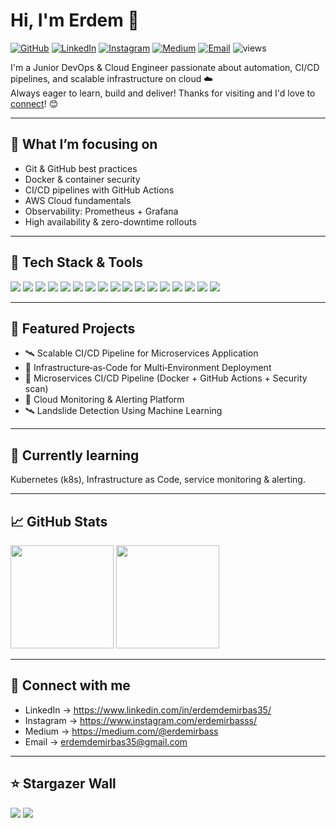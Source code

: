<h1 align="left">Hi, I'm Erdem 👋</h1>

<p align="left">
  <a href="https://github.com/erdemirbass"><img alt="GitHub" src="https://img.shields.io/badge/GitHub-181717?logo=github&logoColor=white&style=flat" /></a>
  <a href="https://www.linkedin.com/in/erdemdemirbas35/"><img alt="LinkedIn" src="https://img.shields.io/badge/LinkedIn-0A66C2?logo=linkedin&logoColor=white&style=flat" /></a>
  <a href="https://www.instagram.com/erdemirbasss/"><img alt="Instagram" src="https://img.shields.io/badge/Instagram-E4405F?logo=instagram&logoColor=white&style=flat" /></a>
  <a href="https://medium.com/@erdemirbass"><img alt="Medium" src="https://img.shields.io/badge/Medium-000000?logo=medium&logoColor=white&style=flat" /></a>
  <a href="mailto:erdemdemirbas35@gmail.com"><img alt="Email" src="https://img.shields.io/badge/Email-EA4335?logo=gmail&logoColor=white&style=flat" /></a>
  <img alt="views" src="https://komarev.com/ghpvc/?username=erdemirbass&label=Profile%20views&color=0e75b6&style=flat" />
</p>

I'm a Junior DevOps & Cloud Engineer passionate about automation, CI/CD pipelines, and scalable infrastructure on cloud ☁️  
Always eager to learn, build and deliver!
Thanks for visiting and I'd love to [connect](https://www.linkedin.com/in/erdemdemirbas35/?lipi=invite)! 😊

---

## 🧭 What I’m focusing on
- Git & GitHub best practices  
- Docker & container security  
- CI/CD pipelines with GitHub Actions  
- AWS Cloud fundamentals  
- Observability: Prometheus + Grafana  
- High availability & zero-downtime rollouts  

---

## 🔧 Tech Stack & Tools
<p>
  <img src="https://img.shields.io/badge/Bash-121011?style=flat&logo=gnubash&logoColor=4EAA25" />
  <img src="https://img.shields.io/badge/Linux-333?style=flat&logo=linux&logoColor=FCC624" />
  <img src="https://img.shields.io/badge/AWS-232F3E?style=flat&logo=amazonaws&logoColor=white" />
  <img src="https://img.shields.io/badge/Azure-0078D4?style=flat&logo=microsoftazure&logoColor=white" />
  <img src="https://img.shields.io/badge/RabbitMQ-FF6600?style=flat&logo=rabbitmq&logoColor=white" />
  <img src="https://img.shields.io/badge/Redis-DC382D?style=flat&logo=redis&logoColor=white" />
  <img src="https://img.shields.io/badge/Prometheus-E6522C?style=flat&logo=prometheus&logoColor=white" />
  <img src="https://img.shields.io/badge/Grafana-F46800?style=flat&logo=grafana&logoColor=white" />
  <img src="https://img.shields.io/badge/ELK%20Stack-005571?style=flat&logo=elasticsearch&logoColor=white" />
  <img src="https://img.shields.io/badge/Jenkins-D33833?style=flat&logo=jenkins&logoColor=white" />
  <img src="https://img.shields.io/badge/Git-F05032?style=flat&logo=git&logoColor=white" />
  <img src="https://img.shields.io/badge/GitLab%20CI/CD-FC6D26?style=flat&logo=gitlab&logoColor=white" />
  <img src="https://img.shields.io/badge/GitHub%20Actions-2088FF?style=flat&logo=githubactions&logoColor=white" />
  <img src="https://img.shields.io/badge/Ansible-EE0000?style=flat&logo=ansible&logoColor=white" />
  <img src="https://img.shields.io/badge/Terraform-844FBA?style=flat&logo=terraform&logoColor=white" />
  <img src="https://img.shields.io/badge/Docker-2496ED?style=flat&logo=docker&logoColor=white" />
  <img src="https://img.shields.io/badge/Kubernetes-326CE5?style=flat&logo=kubernetes&logoColor=white" />
</p>

---

## 📌 Featured Projects
- 🛰️ Scalable CI/CD Pipeline for Microservices Application
- 🌱 Infrastructure‑as‑Code for Multi‑Environment Deployment
- 🔁 Microservices CI/CD Pipeline (Docker + GitHub Actions + Security scan)
- 💬 Cloud Monitoring & Alerting Platform
- 🛰️ Landslide Detection Using Machine Learning

---

## 🚀 Currently learning
Kubernetes (k8s), Infrastructure as Code, service monitoring & alerting.

---

## 📈 GitHub Stats
<p>
  <img src="https://github-readme-stats.vercel.app/api?username=erdemirbass&show_icons=true&theme=radical" height="165" />
  <img src="https://github-readme-stats.vercel.app/api/top-langs/?username=erdemirbass&layout=compact&theme=radical" height="165" />
</p>

---

## 🤝 Connect with me
- LinkedIn → https://www.linkedin.com/in/erdemdemirbas35/
- Instagram → https://www.instagram.com/erdemirbasss/
- Medium → https://medium.com/@erdemirbass
- Email → erdemdemirbas35@gmail.com

---

## ⭐ Stargazer Wall

<p align="left">
<!-- STARS-WALL:START -->
<a href="https://github.com/yusufdanis" title="@yusufdanis"><img src="https://img.shields.io/badge/@yusufdanis-455A64?style=for-the-badge&logo=github&logoColor=white" /></a> <a href="https://github.com/erdemirbass" title="@erdemirbass"><img src="https://img.shields.io/badge/@erdemirbass-455A64?style=for-the-badge&logo=github&logoColor=white" /></a>
<!-- STARS-WALL:END -->
</p>

